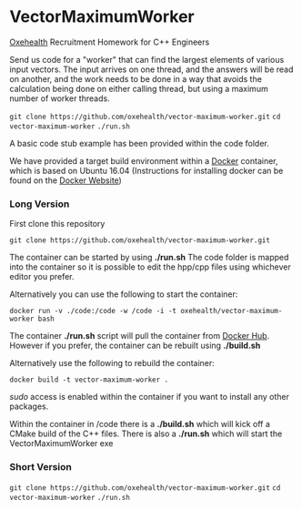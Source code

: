 # VectorMaximumWorker
[Oxehealth](http://www.oxehealth.com) Recruitment Homework for C++ Engineers

Send us code for a "worker" that can find the largest elements
of various input vectors. The input arrives on one thread, and
the answers will be read on another, and the work needs to be
done in a way that avoids the calculation being done on either
calling thread, but using a maximum number of worker threads.

`git clone https://github.com/oxehealth/vector-maximum-worker.git`
`cd vector-maximum-worker`
`./run.sh`

A basic code stub example has been provided within the code folder. 

We have provided a target build environment within a 
[Docker](https://www.docker.com) container, which is based on Ubuntu 16.04
(Instructions for installing docker can be found on the [Docker Website](https://www.docker.com/community-edition))

### Long Version

First clone this repository

`git clone https://github.com/oxehealth/vector-maximum-worker.git`

The container can be started by using **./run.sh** 
The code folder is mapped into the container so it is possible to 
edit the hpp/cpp files using whichever editor you prefer.

Alternatively you can use the following to start the container:

`docker run -v ./code:/code -w /code -i -t oxehealth/vector-maximum-worker bash`

The container **./run.sh** script will pull the container from 
[Docker Hub](https://hub.docker.com/).
However if you prefer, the container can be rebuilt using **./build.sh**

Alternatively use the following to rebuild the container:

`docker build -t vector-maximum-worker .`

*sudo* access is enabled within the container if you want to install
any other packages.

Within the container in /code there is a **./build.sh** which will kick 
off a CMake build of the C++ files. 
There is also a **./run.sh** which will start the VectorMaximumWorker exe

### Short Version

`git clone https://github.com/oxehealth/vector-maximum-worker.git`
`cd vector-maximum-worker`
`./run.sh`
